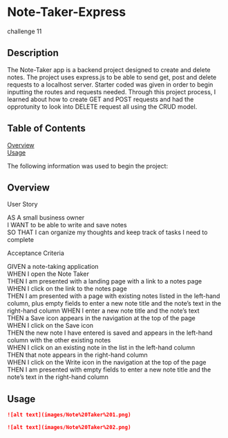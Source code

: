 # Note-Taker-Express
challenge 11

## Description
The Note-Taker app is a backend project designed to create and delete notes. The project uses express.js to be able to send get, post and delete requests to a localhost server. Starter coded was given in order to begin inputting the routes and requests needed. Through this project process, I learned about how to create GET and POST requests and had the opprotunity to look into DELETE request all using the CRUD model.

## Table of Contents
[Overview](#overview)<br>
[Usage](#usage)


The following information was used to begin the project:

## Overview

User Story<br>

AS A small business owner<br>
I WANT to be able to write and save notes<br>
SO THAT I can organize my thoughts and keep track of tasks I need to complete <br>

Acceptance Criteria<br>

GIVEN a note-taking application<br>
WHEN I open the Note Taker<br>
THEN I am presented with a landing page with a link to a notes page<br>
WHEN I click on the link to the notes page<br>
THEN I am presented with a page with existing notes listed in the left-hand column, plus empty fields to enter a new note title and the note’s text in the right-hand column
WHEN I enter a new note title and the note’s text<br>
THEN a Save icon appears in the navigation at the top of the page<br>
WHEN I click on the Save icon<br>
THEN the new note I have entered is saved and appears in the left-hand column with the other existing notes<br>
WHEN I click on an existing note in the list in the left-hand column<br>
THEN that note appears in the right-hand column<br>
WHEN I click on the Write icon in the navigation at the top of the page<br>
THEN I am presented with empty fields to enter a new note title and the note’s text in the right-hand column

## Usage

```md
![alt text](images/Note%20Taker%201.png)
```

```md
![alt text](images/Note%20Taker%202.png)
```

